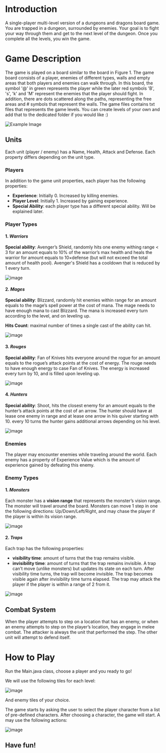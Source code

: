 # **Introduction**
A single-player multi-level version of a dungeons and dragons board game.
You are trapped in a dungeon, surrounded by enemies. Your goal is to fight your way through them and get to the next level of the dungeon. Once you complete all the levels, you win the game.

# **Game Description**
The game is played on a board similar to the board in Figure 1.
The game board consists of a player, enemies of different types, walls and empty areas that both players and enemies can walk through.
In this board, the symbol '@' in green represents the player while the later red symbols 'B', 's', 'k' and 'M' represent the enemies that the player should fight.
In addition, there are dots scattered along the paths, representing the free areas and # symbols that represent the walls.
The game files contains txt files that represents the game levels. You can create levels of your own and add that to the dedicated folder if you would like :)

![Example Image](https://user-images.githubusercontent.com/102467192/209524647-0c9ddeed-0568-4495-aa2e-b2170eef7a15.png)

## **Units**
Each unit (player / enemy) has a Name, Health, Attack and Defense. Each property differs depending on the unit type.

### **Players**
In addition to the game unit properties, each player has the following properties:

- **Experience**: Initially 0. Increased by killing enemies.
- **Player Level**: Initially 1. Increased by gaining experience.
- **Special Ability**: each player type has a different special ability. Will be explained later.
### **Player Types**
#### 1. _Warriors_
**Special ability**: Avenger’s Shield, randomly hits one enemy withing range < 3 for an amount equals to 10% of the warrior’s max health and heals the warrior for amount equals to 10×defense (but will not exceed the total amount of health pool). Avenger's Shield has a cooldown that is reduced by 1 every turn.

![image](https://user-images.githubusercontent.com/102467192/209530403-59bca9e3-d189-483f-8252-ec88b61e06e9.png)

#### 2. _Mages_
**Special ability**: Blizzard, randomly hit enemies within range for an amount equals to the mage’s spell power at the cost of mana. The mage needs to have enough mana to cast Blizzard. The mana is increased every turn according to the level, and on leveling up.

**Hits Count**: maximal number of times a single cast of the ability can hit.

![image](https://user-images.githubusercontent.com/102467192/209530514-de71bdbd-8f7f-4e92-9aa6-9bfd12accf3b.png)

#### 3. _Rouges_
**Special ability**: Fan of Knives hits everyone around the rogue for an amount equals to the rogue’s attack points at the cost of energy. The rouge needs to have enough energy to case Fan of Knives. The energy is increased every turn by 10, and is filled upon leveling up.

![image](https://user-images.githubusercontent.com/102467192/209530620-c53da040-b040-4654-9f58-81bb64a50d9e.png)

#### 4. _Hunters_
**Special ability**: Shoot, hits the closest enemy for an amount equals to the hunter’s attack points at the cost of an arrow. The hunter should have at lease one enemy in range and at lease one arrow in his quiver starting with 10. every 10 turns the hunter gains additional arrows depending on his level.

![image](https://user-images.githubusercontent.com/102467192/209530277-cab099a8-6300-4912-be68-5fa505f65b74.png)

### Enemies
The player may encounter enemies while traveling around the world. Each enemy has a property of Experience Value which is the amount of experience gained by defeating this enemy.

### Enemy Types
#### 1. _Monsters_
Each monster has a **vision range** that represents the monster’s vision range.
The monster will travel around the board. Monsters can move 1 step in one the following directions: Up/Down/Left/Right, and may chase the player if the player is within its vision range.

![image](https://user-images.githubusercontent.com/102467192/209529346-abd22410-6bb0-44fe-99ff-a100a2573b2b.png)

#### 2. _Traps_
Each trap has the following properties:

- **visibility time**: amount of turns that the trap remains visible.
- **invisibility time**: amount of turns that the trap remains invisible.
A trap can’t move (unlike monsters) but updates its state on each turn. After visibility time turns, the trap will become invisible. The trap becomes visible again after invisibility time turns elapsed. The trap may attack the player if the player is within a range of 2 from it.

![image](https://user-images.githubusercontent.com/102467192/209529430-5a50d074-2b69-4361-88eb-cfd830348ade.png)

## Combat System
When the player attempts to step on a location that has an enemy, or when an enemy attempts to step on the player’s location, they engage in melee combat. The attacker is always the unit that performed the step. The other unit will attempt to defend itself.

# How to Play
Run the Main.java class, choose a player and you ready to go!

We will use the following tiles for each level:

![image](https://user-images.githubusercontent.com/102467192/209529137-932fe979-73c0-45e4-98d5-8a0e9e4dafa5.png)

And enemy tiles of your choice.

The game starts by asking the user to select the player character from a list of pre-defined characters. After choosing a character, the game will start. A may use the following actions:

![image](https://user-images.githubusercontent.com/102467192/209528815-5815c438-5014-4090-9dba-b67b22a66fe3.png)

## Have fun!
